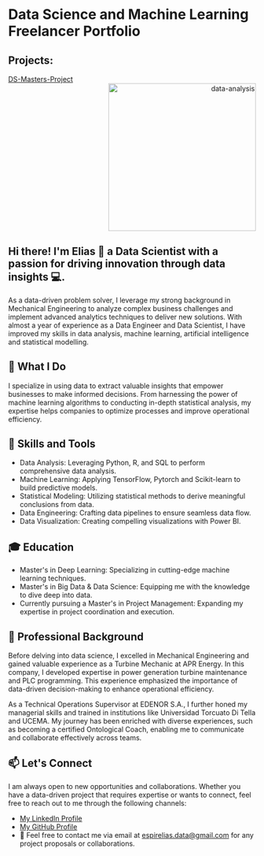 # Data Science and Machine Learning Freelancer Portfolio 

<div>
  <div align="left">
    <h2>Projects:</h2>
    <a href=https://github.com/QuantumBrainLabs/DS-Masters-Project>DS-Masters-Project</a>
  </div>
  <div align="right">
    <img src="https://github.com/elias2112/elias2112/assets/87869947/9622841a-9188-47cc-a961-553de0effe9e" alt="data-analysis" width="300" />
  </div>
</div>

## Hi there! I'm Elias 👋 a Data Scientist with a passion for driving innovation through data insights 💻.

As a data-driven problem solver, I leverage my strong background in Mechanical Engineering to analyze complex business challenges and implement advanced analytics techniques to deliver new solutions. With almost a year of experience as a Data Engineer and Data Scientist, I have improved my skills in data analysis, machine learning, artificial intelligence and statistical modelling.

## 🚀 What I Do

I specialize in using data to extract valuable insights that empower businesses to make informed decisions. From harnessing the power of machine learning algorithms to conducting in-depth statistical analysis, my expertise helps companies to optimize processes and improve operational efficiency.

## 🔧 Skills and Tools

- Data Analysis: Leveraging Python, R, and SQL to perform comprehensive data analysis.
- Machine Learning: Applying TensorFlow, Pytorch and Scikit-learn to build predictive models.
- Statistical Modeling: Utilizing statistical methods to derive meaningful conclusions from data.
- Data Engineering: Crafting data pipelines to ensure seamless data flow.
- Data Visualization: Creating compelling visualizations with Power BI.

## 🎓 Education

- Master's in Deep Learning: Specializing in cutting-edge machine learning techniques.
- Master's in Big Data & Data Science: Equipping me with the knowledge to dive deep into data.
- Currently pursuing a Master's in Project Management: Expanding my expertise in project coordination and execution.

## 💼 Professional Background

Before delving into data science, I excelled in Mechanical Engineering and gained valuable experience as a Turbine Mechanic at APR Energy. In this company, I developed expertise in power generation turbine maintenance and PLC programming. This experience emphasized the importance of data-driven decision-making to enhance operational efficiency.

As a Technical Operations Supervisor at EDENOR S.A., I further honed my managerial skills and trained in institutions like Universidad Torcuato Di Tella and UCEMA. 
My journey has been enriched with diverse experiences, such as becoming a certified Ontological Coach, enabling me to communicate and collaborate effectively across teams.

## 📫 Let's Connect

I am always open to new opportunities and collaborations. Whether you have a data-driven project that requires expertise or wants to connect, feel free to reach out to me through the following channels:

- [My LinkedIn Profile](https://www.linkedin.com/in/elias-espir/)
- [My GitHub Profile](https://github.com/elias2112)
- 📧 Feel free to contact me via email at [espirelias.data@gmail.com](mailto:espirelias.data@gmail.com?Subject=New%20Project%20Proposal) for any project proposals or collaborations.
